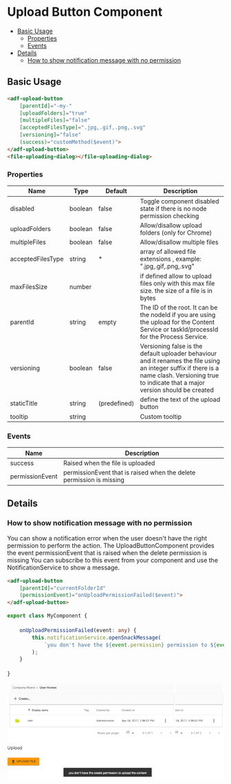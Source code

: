 # Upload Button Component

<!-- markdown-toc start - Don't edit this section.  npm run toc to generate it-->

<!-- toc -->

- [Basic Usage](#basic-usage)
  * [Properties](#properties)
  * [Events](#events)
- [Details](#details)
  * [How to show notification message with no permission](#how-to-show-notification-message-with-no-permission)

<!-- tocstop -->

<!-- markdown-toc end -->

## Basic Usage

```html
<adf-upload-button 
    [parentId]="-my-"
    [uploadFolders]="true"
    [multipleFiles]="false"
    [acceptedFilesType]=".jpg,.gif,.png,.svg"
    [versioning]="false"
    (success)="customMethod($event)">
</adf-upload-button>
<file-uploading-dialog></file-uploading-dialog>
```

### Properties

| Name | Type | Default | Description |
| --- | --- | --- | --- |
| disabled | boolean | false | Toggle component disabled state if there is no node permission checking |
| uploadFolders | boolean | false | Allow/disallow upload folders (only for Chrome) |
| multipleFiles | boolean | false | Allow/disallow multiple files |
| acceptedFilesType | string | * |  array of allowed file extensions , example: ".jpg,.gif,.png,.svg" |
| maxFilesSize | number |  |  if defined allow to upload files only with this max file size. the size of a file is in bytes  |
| parentId | string | empty | The ID of the root. It can be the nodeId if you are using the upload for the Content Service or taskId/processId for the Process Service. |
| versioning | boolean | false | Versioning false is the default uploader behaviour and it renames the file using an integer suffix if there is a name clash. Versioning true to indicate that a major version should be created |
| staticTitle | string | (predefined) | define the text of the upload button |
| tooltip | string | | Custom tooltip |

### Events

| Name | Description |
| --- | --- |
| success | Raised when the file is uploaded |
| permissionEvent | permissionEvent that is raised when the delete permission is missing |

## Details

### How to show notification message with no permission

You can show a notification error when the user doesn't have the right permission to perform the action.
The UploadButtonComponent provides the event permissionEvent that is raised when the delete permission is missing
You can subscribe to this event from your component and use the NotificationService to show a message.

```html
<adf-upload-button
    [parentId]="currentFolderId"
    (permissionEvent)="onUploadPermissionFailed($event)">
</adf-upload-button>
```

```ts
export class MyComponent {

    onUploadPermissionFailed(event: any) {
        this.notificationService.openSnackMessage(
            `you don't have the ${event.permission} permission to ${event.action} the ${event.type} `, 4000
        );
    }

}
```

![Upload notification message](docassets/images/upload-notification-message.png)

